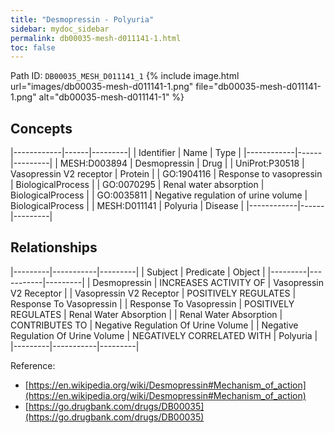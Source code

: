 ```yaml
---
title: "Desmopressin - Polyuria"
sidebar: mydoc_sidebar
permalink: db00035-mesh-d011141-1.html
toc: false 
---
```



Path ID: `DB00035_MESH_D011141_1`
{% include image.html url="images/db00035-mesh-d011141-1.png" file="db00035-mesh-d011141-1.png" alt="db00035-mesh-d011141-1" %}

## Concepts

|------------|------|---------|
| Identifier | Name | Type    |
|------------|------|---------|
| MESH:D003894 | Desmopressin | Drug |
| UniProt:P30518 | Vasopressin V2 receptor | Protein |
| GO:1904116 | Response to vasopressin | BiologicalProcess |
| GO:0070295 | Renal water absorption | BiologicalProcess |
| GO:0035811 | Negative regulation of urine volume | BiologicalProcess |
| MESH:D011141 | Polyuria | Disease |
|------------|------|---------|

## Relationships

|---------|-----------|---------|
| Subject | Predicate | Object  |
|---------|-----------|---------|
| Desmopressin | INCREASES ACTIVITY OF | Vasopressin V2 Receptor |
| Vasopressin V2 Receptor | POSITIVELY REGULATES | Response To Vasopressin |
| Response To Vasopressin | POSITIVELY REGULATES | Renal Water Absorption |
| Renal Water Absorption | CONTRIBUTES TO | Negative Regulation Of Urine Volume |
| Negative Regulation Of Urine Volume | NEGATIVELY CORRELATED WITH | Polyuria |
|---------|-----------|---------|

Reference: 
  - [https://en.wikipedia.org/wiki/Desmopressin#Mechanism_of_action](https://en.wikipedia.org/wiki/Desmopressin#Mechanism_of_action)
  - [https://go.drugbank.com/drugs/DB00035](https://go.drugbank.com/drugs/DB00035)
